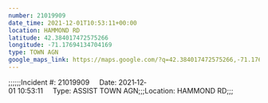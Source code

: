 ```yaml
---
number: 21019909
date_time: 2021-12-01T10:53:11+00:00
location: HAMMOND RD
latitude: 42.384017472575266
longitude: -71.17694134704169
type: TOWN AGN
google_maps_link: https://maps.google.com/?q=42.384017472575266,-71.17694134704169
---
```


;;;;;;Incident #: 21019909     Date: 2021‐12‐01 10:53:11     Type: ASSIST TOWN AGN;;;Location: HAMMOND RD;;;
